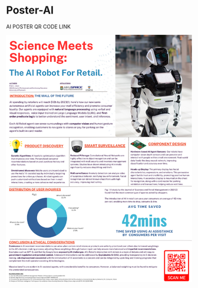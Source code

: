 # Poster-AI
AI POSTER QR CODE LINK


![Alt text](https://github.com/ricky11/Poster-AI/blob/9b44d62f56317b3e27c2f78ecdb562eb4e248067/Poster%20-%20AI.png)
